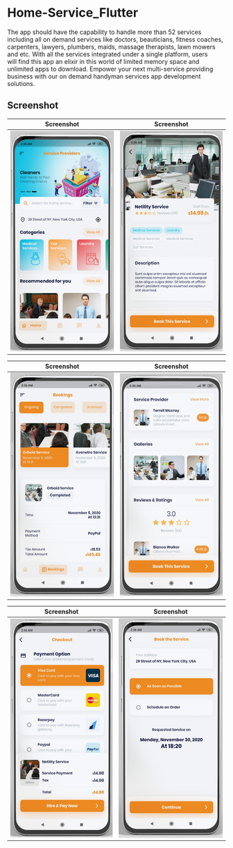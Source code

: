 # Home-Service_Flutter

The app	should	have	the	capability	to	handle	more	than	52 services	including	all	on	demand	services	like	doctors,	beauticians,	fitness	
coaches,	carpenters,	lawyers,	plumbers,	maids,	massage	therapists,	lawn mowers	and	etc.	With	all	the	services	integrated	under	a	single	platform,	users	
will	find	this	app	an	elixir	in	this	world	of	limited memory	space	and	unlimited	apps	to	download.	Empower	your	next	multi-service	providing	
business	with	our	on	demand	handyman	services	app	development	solutions.

## Screenshot

|                Screenshot               | Screenshot |
|:---------------------------------------:|:-------------------------------------:|
| ![screenshot](screens/screen_1.png)   | ![screenshot](screens/screen_2.png)     |

|                Screenshot               | Screenshot |
|:---------------------------------------:|:-------------------------------------:|
| ![screenshot](screens/screen_3.png)   | ![screenshot](screens/screen_4.png)     |

|                Screenshot               | Screenshot |
|:---------------------------------------:|:-------------------------------------:|
| ![screenshot](screens/screen_5.png)   | ![screenshot](screens/screen_6.png)     |
